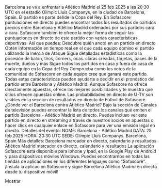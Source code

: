 Barcelona se va a enfrentar a Atlético Madrid el 25 feb 2025 a las 20:30 UTC en el estadio Olímpic Lluís Companys, en la ciudad de Barcelona, Spain. El partido es parte del/de la Copa del Rey.
En Sofascore puntuaciones en directo puedes encontrar todos los resultados de partidos precios entre Barcelona y Atlético Madrid ordenados por sus partidos cara a cara. Sofascore también te ofrece la mejor forma de seguir las puntuaciones en directo de este partido con varias características deportivas. Así que puedes:
Descubre quién anotó en un partido en directo
Obtén información en tiempo real en el que cada equipo domino el partido utilizando la Inercia de Ataque
Sigue detalladas estadísticas como la posesión de balón, tiros, corners, ocas. claras creadas, tarjetas, pases de la muerte, duelos y más
Sigue todos los partidos en casa y fuera de casa de cada equipo en la Copa del Rey
Comprueba como los votos de la comunidad de Sofascore en cada equipo cree que ganará este partido.
Todas estas características pueden ayudarte a decidir en el pronóstico del partido entre Barcelona y Atlético Madrid. Aunque Sofascore no ofrece directamente apuestas, ofrece las mejores posibilidades y te muestra que sitios ofrecen apuestas online. Las probabilidades en directo de U-TV son visibles en la sección de resultados en directo de Fútbol de Sofascore.
¿Dónde ver el Barcelona contra Atlético Madrid? Bajo la sección de Canales de televisión puedes encontrar la lista de todos los canales qué emiten el partido Barcelona - Atlético Madrid en directo. Puedes incluso ver este partido en directo en streaming a través de nuestros socios en apuestas o hacer click en cualquier enlace en Sofascore para ver una emisión legal en directo.
Detalles del evento:
NOME: Barcelona - Atlético Madrid
DATA: 25 feb 2025
HORA: 20:30 UTC
SEDE: Olímpic Lluís Companys, Barcelona, Spain
Más detalles:
Barcelona marcador en directo, calendario y resultados
Atlético Madrid marcador en directo, calendario y resultados
La aplicación Sofascore está disponible para Iphone y Ipad, en la Google Play de Android y para dispositivos móviles Windows. Puedes encontrarnos en todas las tiendas de aplicaciones en los diferentes lenguajes como "Sofascore". ¡Instala la aplicación Sofascore y sigue Barcelona Atlético Madrid en directo desde tu dispositivo móvil!

Mostrar
